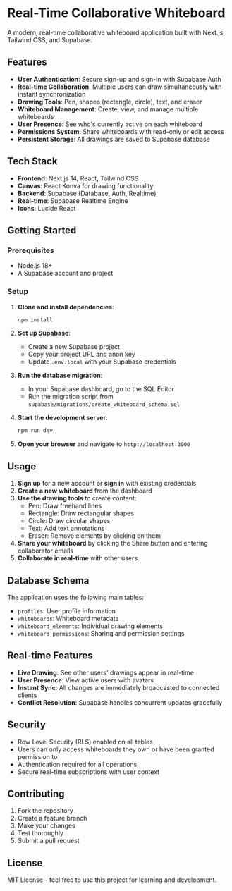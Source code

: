 # Real-Time Collaborative Whiteboard

A modern, real-time collaborative whiteboard application built with Next.js, Tailwind CSS, and Supabase.

## Features

- **User Authentication**: Secure sign-up and sign-in with Supabase Auth
- **Real-time Collaboration**: Multiple users can draw simultaneously with instant synchronization
- **Drawing Tools**: Pen, shapes (rectangle, circle), text, and eraser
- **Whiteboard Management**: Create, view, and manage multiple whiteboards
- **User Presence**: See who's currently active on each whiteboard
- **Permissions System**: Share whiteboards with read-only or edit access
- **Persistent Storage**: All drawings are saved to Supabase database

## Tech Stack

- **Frontend**: Next.js 14, React, Tailwind CSS
- **Canvas**: React Konva for drawing functionality
- **Backend**: Supabase (Database, Auth, Realtime)
- **Real-time**: Supabase Realtime Engine
- **Icons**: Lucide React

## Getting Started

### Prerequisites

- Node.js 18+ 
- A Supabase account and project

### Setup

1. **Clone and install dependencies**:
   ```bash
   npm install
   ```

2. **Set up Supabase**:
   - Create a new Supabase project
   - Copy your project URL and anon key
   - Update `.env.local` with your Supabase credentials

3. **Run the database migration**:
   - In your Supabase dashboard, go to the SQL Editor
   - Run the migration script from `supabase/migrations/create_whiteboard_schema.sql`

4. **Start the development server**:
   ```bash
   npm run dev
   ```

5. **Open your browser** and navigate to `http://localhost:3000`

## Usage

1. **Sign up** for a new account or **sign in** with existing credentials
2. **Create a new whiteboard** from the dashboard
3. **Use the drawing tools** to create content:
   - Pen: Draw freehand lines
   - Rectangle: Draw rectangular shapes
   - Circle: Draw circular shapes
   - Text: Add text annotations
   - Eraser: Remove elements by clicking on them
4. **Share your whiteboard** by clicking the Share button and entering collaborator emails
5. **Collaborate in real-time** with other users

## Database Schema

The application uses the following main tables:

- `profiles`: User profile information
- `whiteboards`: Whiteboard metadata
- `whiteboard_elements`: Individual drawing elements
- `whiteboard_permissions`: Sharing and permission settings

## Real-time Features

- **Live Drawing**: See other users' drawings appear in real-time
- **User Presence**: View active users with avatars
- **Instant Sync**: All changes are immediately broadcasted to connected clients
- **Conflict Resolution**: Supabase handles concurrent updates gracefully

## Security

- Row Level Security (RLS) enabled on all tables
- Users can only access whiteboards they own or have been granted permission to
- Authentication required for all operations
- Secure real-time subscriptions with user context

## Contributing

1. Fork the repository
2. Create a feature branch
3. Make your changes
4. Test thoroughly
5. Submit a pull request

## License

MIT License - feel free to use this project for learning and development.